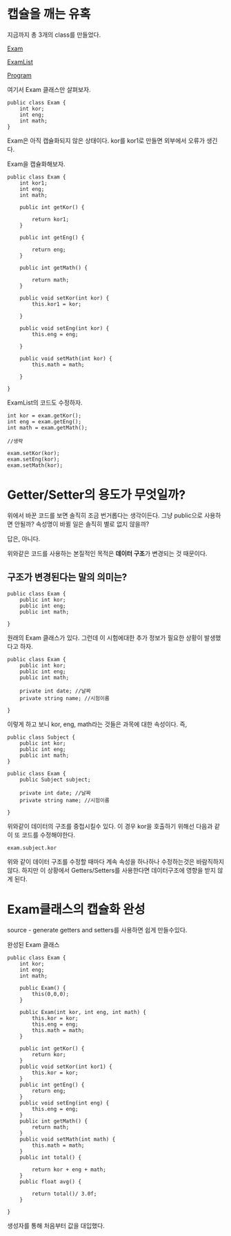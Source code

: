 # 캡슐을 깨는 유혹

지금까지 총 3개의 class를 만들었다.

[Exam](https://github.com/Consome1/JavaPractice/blob/main/StructuredJavaPrj/src/part3_ex2_%EB%A9%94%EC%86%8C%EB%93%9C/Exam.java)

[ExamList](https://github.com/Consome1/JavaPractice/blob/main/StructuredJavaPrj/src/part3_ex2_%EB%A9%94%EC%86%8C%EB%93%9C/ExamList.java)

[Program](https://github.com/Consome1/JavaPractice/blob/main/StructuredJavaPrj/src/part3_ex2_%EB%A9%94%EC%86%8C%EB%93%9C/Program.java)

여기서 Exam 클래스만 살펴보자.

    public class Exam {
        int kor;
        int eng;
        int math;
    }


Exam은 아직 캡슐화되지 않은 상태이다. kor를 kor1로 만들면 외부에서 오류가 생긴다. 

Exam을 캡슐화해보자.

    public class Exam {
        int kor1;
        int eng;
        int math;

        public int getKor() {

            return kor1;
        }

        public int getEng() {

            return eng;
        }

        public int getMath() {

            return math;
        }

        public void setKor(int kor) {
            this.kor1 = kor;
            
        }

        public void setEng(int kor) {
            this.eng = eng;
            
        }

        public void setMath(int kor) {
            this.math = math;
            
        }

    }

ExamList의 코드도 수정하자.

	int kor = exam.getKor();
	int eng = exam.getEng();
	int math = exam.getMath();

    //생략

    exam.setKor(kor);
	exam.setEng(kor);
	exam.setMath(kor);



# Getter/Setter의 용도가 무엇일까?

위에서 바꾼 코드를 보면 솔직히 조금 번거롭다는 생각이든다. 그냥 public으로 사용하면 안될까? 속성명이 바뀔 일은 솔직히 별로 없지 않을까?

답은, 아니다.

위와같은 코드를 사용하는 본질적인 목적은 **데이터 구조**가 변경되는 것 때문이다.

## 구조가 변경된다는 말의 의미는?

    public class Exam {
        public int kor;
        public int eng;
        public int math;

    }

원래의 Exam 클래스가 있다. 그런데 이 시험에대한 추가 정보가 필요한 상황이 발생했다고 하자.

    public class Exam {
        public int kor;
        public int eng;
        public int math;

        private int date; //날짜
        private string name; //시험이름

    }

이렇게 하고 보니 kor, eng, math라는 것들은 과목에 대한 속성이다. 즉,

    public class Subject {
        public int kor;
        public int eng;
        public int math;
    }

    public class Exam {
        public Subject subject;

        private int date; //날짜
        private string name; //시험이름

    }

위와같이 데이터의 구조를 중첩시킬수 있다. 이 경우 kor을 호출하기 위해선 다음과 같이 또 코드를 수정해야한다.

    exam.subject.kor 

위와 같이 데이터 구조를 수정할 때마다 계속 속성을 하나하나 수정하는것은 바람직하지 않다.
하지만 이 상황에서 Getters/Setters를 사용한다면 데이터구조에 영향을 받지 않게 된다.


# Exam클래스의 캡슐화 완성

source - generate getters and setters를 사용하면 쉽게 만들수있다.

완성된 Exam 클래스

    public class Exam {
        int kor;
        int eng;
        int math;
        
        public Exam() {
            this(0,0,0);
        }
        
        public Exam(int kor, int eng, int math) {
            this.kor = kor;
            this.eng = eng;
            this.math = math;
        }
        
        public int getKor() {
            return kor;
        }
        public void setKor(int kor1) {
            this.kor = kor;
        }
        public int getEng() {
            return eng;
        }
        public void setEng(int eng) {
            this.eng = eng;
        }
        public int getMath() {
            return math;
        }
        public void setMath(int math) {
            this.math = math;
        }
        public int total() {

            return kor + eng + math;
        }
        public float avg() {

            return total()/ 3.0f;
        }
        
    }

생성자를 통해 처음부터 값을 대입했다. 
